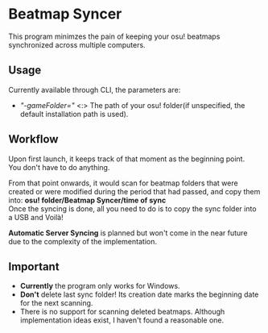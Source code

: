 # Beatmap Syncer
This program minimzes the pain of keeping your osu! beatmaps synchronized across multiple computers.

## Usage
Currently available through CLI, the parameters are:
- *"-gameFolder="* <:> The path of your osu! folder(if unspecified, the default installation path is used).

## Workflow
Upon first launch, it keeps track of that moment as the beginning point.\
You don't have to do anything.

From that point onwards, it would scan for beatmap folders that were created or were modified during the period that had passed, and copy them into: **osu! folder/Beatmap Syncer/time of sync**\
Once the syncing is done, all you need to do is to copy the sync folder into a USB and Voilà!

**Automatic Server Syncing** is planned but won't come in the near future due to the complexity of the implementation.


## Important
* **Currently** the program  only works for Windows.
* **Don't** delete last sync folder! Its creation date marks the beginning date for the next scanning.
*  There is no support for scanning deleted beatmaps. Although implementation ideas exist, I haven't found a reasonable one.
